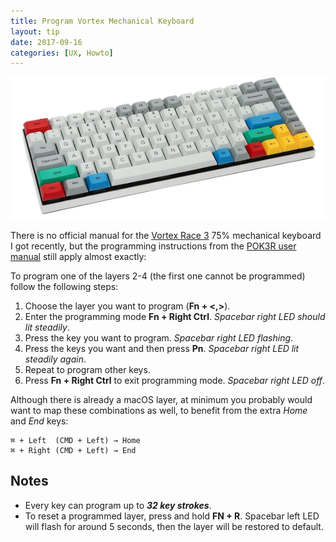 ```yaml
---
title: Program Vortex Mechanical Keyboard
layout: tip
date: 2017-09-16
categories: [UX, Howto]
---
```


![vortex](/assets/images/tips/vortex.png)

There is no official manual for the [Vortex Race 3](https://kotaku.com/vortex-race-3-keyboard-review-the-75-percent-solution-1797341501) 75% mechanical keyboard I got recently, but the programming instructions from the [POK3R user manual](http://www.vortexgear.tw/db/upload/webdata4/6vortex_20166523361966663.pdf) still apply almost exactly:

To program one of the layers 2-4 (the first one cannot be programmed) follow the following steps:
1. Choose the layer you want to program (**Fn + <,>**).
2. Enter the programming mode **Fn + Right Ctrl**. _Spacebar right LED should lit steadily_.
3. Press the key you want to program. _Spacebar right LED flashing_.
4. Press the keys you want and then press **Pn**. _Spacebar right LED lit steadily again_.
5. Repeat to program other keys.
6. Press **Fn + Right Ctrl** to exit programming mode. _Spacebar right LED off_.


Although there is already a macOS layer, at minimum you probably would want to map these combinations as well, to benefit from the extra _Home_ and _End_ keys:
```
⌘ + Left  (CMD + Left) → Home 
⌘ + Right (CMD + Left) → End
```

## Notes

* Every key can program up to _**32 key strokes**_.
* To reset a programmed layer, press and hold **FN + R**. Spacebar left LED will flash for around 5 seconds, then the layer will be restored to default. 
